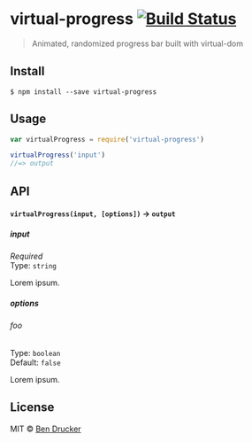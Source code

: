 # virtual-progress [![Build Status](https://travis-ci.org/bendrucker/virtual-progress.svg?branch=master)](https://travis-ci.org/bendrucker/virtual-progress)

> Animated, randomized progress bar built with virtual-dom


## Install

```
$ npm install --save virtual-progress
```


## Usage

```js
var virtualProgress = require('virtual-progress')

virtualProgress('input')
//=> output
```

## API

#### `virtualProgress(input, [options])` -> `output`

##### input

*Required*  
Type: `string`

Lorem ipsum.

##### options

###### foo

Type: `boolean`  
Default: `false`

Lorem ipsum.


## License

MIT © [Ben Drucker](http://bendrucker.me)
